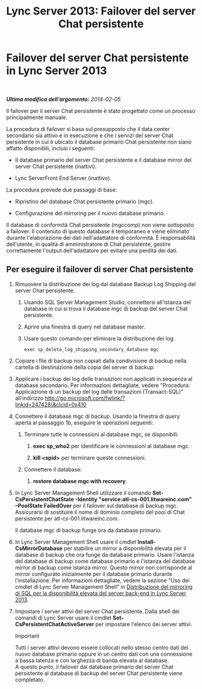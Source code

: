 ﻿---
title: 'Lync Server 2013: Failover del server Chat persistente'
TOCTitle: Failover del server Chat persistente
ms:assetid: 2cd79ffd-fee6-44ce-96cf-b98bf25e2690
ms:mtpsurl: https://technet.microsoft.com/it-it/library/JJ204772(v=OCS.15)
ms:contentKeyID: 49300042
ms.date: 08/24/2015
mtps_version: v=OCS.15
ms.translationtype: HT
---

# Failover del server Chat persistente in Lync Server 2013

 

_**Ultima modifica dell'argomento:** 2014-02-05_

Il failover per il server Chat persistente è stato progettato come un processo principalmente manuale.

La procedura di failover si basa sul presupposto che il data center secondario sia attivo e in esecuzione e che i servizi del server Chat persistente in cui è ubicato il database primario Chat persistente non siano affatto disponibili, inclusi i seguenti:

  - Il database primario del server Chat persistente e il database mirror del server Chat persistente (inattivi).

  - Lync ServerFront End Server (inattivo).

La procedura prevede due passaggi di base:

  - Ripristino del database Chat persistente primario (mgc).

  - Configurazione del mirroring per il nuovo database primario.

Il database di conformità Chat persistente (mgccomp) non viene sottoposto a failover. Il contenuto di questo database è temporaneo e viene eliminato durante l'elaborazione dei dati nell'adattatore di conformità. È responsabilità dell'utente, in qualità di amministratore di Chat persistente, gestire correttamente l'output dell'adattatore per evitare una perdita dei dati.

## Per eseguire il failover di server Chat persistente

1.  Rimuovere la distribuzione dei log dal database Backup Log Shipping del server Chat persistente.
    
    1.  Usando SQL Server Management Studio, connettersi all'istanza del database in cui si trova il database mgc di backup del server Chat persistente.
    
    2.  Aprire una finestra di query nel database master.
    
    3.  Usare questo comando per eliminare la distribuzione dei log:
        
            exec sp_delete_log_shipping_secondary_database mgc

2.  Copiare i file di backup non copiati dalla condivisione di backup nella cartella di destinazione della copia del server di backup.

3.  Applicare i backup dei log delle transazioni non applicati in sequenza al database secondario. Per informazioni dettagliate, vedere "Procedura: Applicazione di un backup del log delle transazioni (Transact-SQL)" all'indirizzo http://go.microsoft.com/fwlink/?linkid=247428\&clcid=0x410

4.  Connettere il database mgc di backup. Usando la finestra di query aperta al passaggio 1b, eseguire le operazioni seguenti:
    
    1.  Terminare tutte le connessioni al database mgc, se disponibili:
        
        1.  **exec sp\_who2** per identificare le connessioni al database mgc.
        
        2.  **kill \<spid\>** per terminare queste connessioni.
    
    2.  Connettere il database:
        
        1.  **restore database mgc with recovery**.

5.  In Lync Server Management Shell utilizzare il comando **Set-CsPersistentChatState -Identity "service:atl-cs-001.litwareinc.com" –PoolState FailedOver** per il failover sul database di backup mgc. Assicurarsi di sostituire il nome di dominio completo del pool di Chat persistente per atl-cs-001.litwareinc.com.
    
    Il database mgc di backup funge ora da database primario.

6.  In Lync Server Management Shell usare il cmdlet **Install-CsMirrorDatabase** per stabilire un mirror a disponibilità elevata per il database di backup che ora funge da database primario. Usare l'istanza del database di backup come database primario e l'istanza del database mirror di backup come istanza mirror. Questo mirror non corrisponde al mirror configurato inizialmente per il database primario durante l'installazione. Per informazioni dettagliate, vedere la sezione "Uso dei cmdlet di Lync Server Management Shell" in [Distribuzione del mirroring di SQL per la disponibilità elevata del server back-end in Lync Server 2013](lync-server-2013-deploying-sql-mirroring-for-back-end-server-high-availability.md).

7.  Impostare i server attivi del server Chat persistente. Dalla shell dei comandi di Lync Server usare il cmdlet **Set-CsPersistentChatActiveServer** per impostare l'elenco dei server attivi.
    
    > [!important]  
    > Tutti i server attivi devono essere collocati nello stesso centro dati del nuovo database primario oppure in un centro dati con una connessione a bassa latenza e con larghezza di banda elevata al database.    
    A questo punto, il failover dal database primario del server Chat persistente al database di backup del server Chat persistente viene completato.

